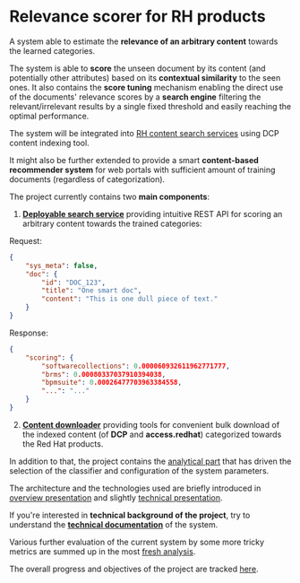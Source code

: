 # Relevance scorer for RH products

A system able to estimate the **relevance of an arbitrary content** towards the learned categories.

The system is able to **score** the unseen document by its content 
(and potentially other attributes) based on its **contextual similarity** to the seen ones.
It also contains the **score tuning** mechanism enabling the direct use of the documents' relevance scores 
by a **search engine** filtering the relevant/irrelevant results by a single fixed threshold and easily
reaching the optimal performance.

The system will be integrated into 
[RH content search services](https://developers.redhat.com/resources) using DCP content indexing tool. 

It might also be further extended to provide a smart **content-based recommender system** for web portals 
with sufficient amount of training documents (regardless of categorization).

The project currently contains two **main components**:

1. **[Deployable search service](https://github.com/searchisko/project-classifier-poc/tree/master/deployable)**
providing intuitive REST API for scoring an arbitrary content towards the trained categories:

Request:
```json
{
	"sys_meta": false,
	"doc": {
		"id": "DOC_123",
		"title": "One smart doc",
		"content": "This is one dull piece of text."
	}
}
```

Response:
```json
{
    "scoring": {
        "softwarecollections": 0.000060932611962771777,
        "brms": 0.00080337037910394038,
        "bpmsuite": 0.00026477703963384558,
        "...": "..."
    }
}
```

2. **[Content downloader](https://github.com/searchisko/project-classifier-poc/tree/master/data)**
providing tools for convenient bulk download of the indexed content (of **DCP** and **access.redhat**)
categorized towards the Red Hat products.

In addition to that, the project contains the 
[analytical part](https://github.com/searchisko/project-classifier-poc/tree/master/analyses/lab) 
that has driven the selection of the classifier and configuration of the system parameters.

The architecture and the technologies used are briefly introduced in
[overview presentation](https://github.com/searchisko/project-classifier-poc/tree/master/analyses/slides/ML_for_RHD.pdf)
and slightly 
[technical presentation](https://github.com/searchisko/project-classifier-poc/tree/master/analyses/slides/overview_presentation_nlp.pdf).

If you're interested in **technical background of the project**, try to understand the 
**[technical documentation](https://github.com/searchisko/project-classifier-poc/tree/master/deployable/search_service/technical_docs)**
of the system.

Various further evaluation of the current system by some more tricky metrics are summed up in the most
[fresh analysis](https://github.com/searchisko/project-classifier-poc/tree/master/analyses/lab/score_tuning_analysis_standalone-none_incl.ipynb).

The overall progress and objectives of the project are tracked [here](https://issues.jboss.org/browse/RHDENG-1111).
